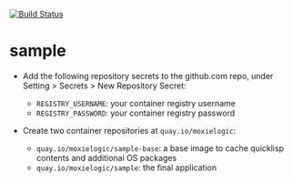 [![Build Status](https://github.com/atgreen/sample/actions/workflows/build.yml/badge.svg)](https://github.com/atgreen/sample/actions)

# sample

* Add the following repository secrets to the github.com repo, under Setting > Secrets > New Repository Secret:
  * `REGISTRY_USERNAME`: your container registry username
  * `REGISTRY_PASSWORD`: your container registry password

* Create two container repositories at `quay.io/moxielogic`:
  * `quay.io/moxielogic/sample-base`: a base image to cache quicklisp contents and additional OS packages
  * `quay.io/moxielogic/sample`: the final application
